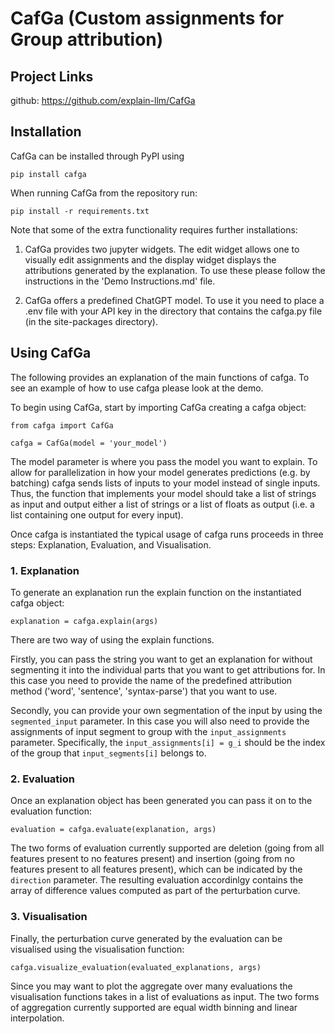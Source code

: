 # CafGa (**C**ustom **a**ssignments **f**or **G**roup **a**ttribution)

## Project Links

github: https://github.com/explain-llm/CafGa

## Installation

CafGa can be installed through PyPI using

```
pip install cafga
```

When running CafGa from the repository run:

```
pip install -r requirements.txt
```

Note that some of the extra functionality requires further installations:

1. CafGa provides two jupyter widgets. The edit widget allows one to visually edit assignments and the display widget displays the attributions generated by the explanation. To use these please follow the instructions in the 'Demo Instructions.md' file. 

2. CafGa offers a predefined ChatGPT model. To use it you need to place a .env file with your API key in the directory that contains the cafga.py file (in the site-packages directory). 

## Using CafGa

The following provides an explanation of the main functions of cafga. To see an example of how to use cafga please look at the demo. 

To begin using CafGa, start by importing CafGa creating a cafga object:

`from cafga import CafGa`

`cafga = CafGa(model = 'your_model')`

The model parameter is where you pass the model you want to explain. To allow for parallelization in how your model generates predictions (e.g. by batching) cafga sends lists of inputs to your model instead of single inputs. Thus, the function that implements your model should take a list of strings as input and output either a list of strings or a list of floats as output (i.e. a list containing one output for every input). 

Once cafga is instantiated the typical usage of cafga runs proceeds in three steps: Explanation, Evaluation, and Visualisation.

### 1. Explanation

To generate an explanation run the explain function on the instantiated cafga object:

`explanation = cafga.explain(args)`

There are two way of using the explain functions. 

Firstly, you can pass the string you want to get an explanation for without segmenting it into the individual parts that you want to get attributions for. In this case you need to provide the name of the predefined attribution method ('word', 'sentence', 'syntax-parse') that you want to use. 

Secondly, you can provide your own segmentation of the input by using the `segmented_input` parameter. In this case you will also need to provide the assignments of input segment to group with the `input_assignments` parameter. Specifically, the `input_assignments[i] = g_i` should be the index of the group that `input_segments[i]` belongs to. 

### 2. Evaluation

Once an explanation object has been generated you can pass it on to the evaluation function:

`evaluation = cafga.evaluate(explanation, args)`

The two forms of evaluation currently supported are deletion (going from all features present to no features present) and insertion (going from no features present to all features present), which can be indicated by the `direction` parameter. The resulting evaluation accordinlgy contains the array of difference values computed as part of the perturbation curve. 

### 3. Visualisation

Finally, the perturbation curve generated by the evaluation can be visualised using the visualisation function:

`cafga.visualize_evaluation(evaluated_explanations, args)`

Since you may want to plot the aggregate over many evaluations the visualisation functions takes in a list of evaluations as input. The two forms of aggregation currently supported are equal width binning and linear interpolation. 